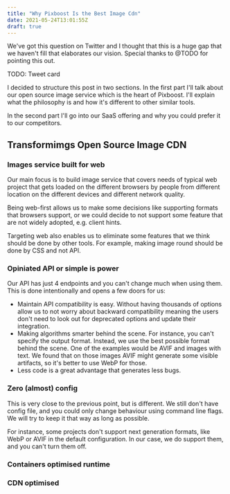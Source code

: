 ```yaml
---
title: "Why Pixboost Is the Best Image Cdn"
date: 2021-05-24T13:01:55Z
draft: true
---
```


We've got this question on Twitter and I thought that this is a huge gap that we haven't fill that elaborates our vision. Special thanks to @TODO for pointing this out.

TODO: Tweet card

I decided to structure this post in two sections. In the first part I'll talk about our open source image service which is the heart of Pixboost. I'll explain what the philosophy is and how it's different to other similar tools.

In the second part I'll go into our SaaS offering and why you could prefer it to our competitors.

## Transformimgs Open Source Image CDN

### Images service built for web

Our main focus is to build image service that covers needs of typical web project that gets loaded on the different browsers by people from different location on the different devices and different network quality.

Being web-first allows us to make some decisions like supporting formats that browsers support, or we could decide to not support some feature that are not widely adopted, e.g. client hints.

Targeting web also enables us to eliminate some features that we think should be done by other tools. For example, making image round should be done by CSS and not API.

### Opiniated API or simple is power

Our API has just 4 endpoints and you can't change much when using them. This is done intentionally and opens a few doors for us:

* Maintain API compatibility is easy. Without having thousands of options allow us to not worry about backward compatibility meaning the users don't need to look out for deprecated options and update their integration.
* Making algorithms smarter behind the scene. For instance, you can't specify the output format. Instead, we use the best possible format behind the scene. One of the examples would be AVIF and images with text. We found that on those images AVIF might generate some visible artifacts, so it's better to use WebP for those.
* Less code is a great advantage that generates less bugs. 

### Zero (almost) config

This is very close to the previous point, but is different. We still don't have config file, and you could only change behaviour using command line flags. We will try to keep it that way as long as possible.

For instance, some projects don't support next generation formats, like WebP or AVIF in the default configuration. In our case, we do support them, and you can't turn them off. 

### Containers optimised runtime



### CDN optimised

